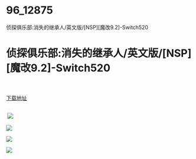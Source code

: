 # 96_12875
侦探俱乐部:消失的继承人/英文版/[NSP][魔改9.2]-Switch520
# 侦探俱乐部:消失的继承人/英文版/[NSP][魔改9.2]-Switch520
 <br/></br>
[下载地址](https://www.switch520.cc/article/12875 "下载地址")
<br/></br>

<p><strong>&nbsp;<img src="https://www.switch520.cc/muke_img/upload_art_editor_20210425-1_db5c164a08b45de8761c8ebd68de75e8.jpg"> </strong></p>
<p><strong><img src="https://www.switch520.cc/muke_img/upload_art_editor_20210425-1_69c16a20fb2248f0a8ad0c05f2afc131.jpg"></strong></p>
<p><strong><img src="https://www.switch520.cc/muke_img/upload_art_editor_20210425-1_18c032224a8e4373ceefbe9d0f4b7411.jpg"></strong></p>
<p><strong><img src="https://www.switch520.cc/muke_img/upload_art_editor_20210425-1_4ebb227f0bb63918eea037c26e4f11bf.jpg"></strong></p>
<p><strong>&nbsp;</strong></p>
